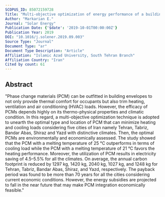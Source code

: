 ```yaml
---
SCOPUS_ID: 85072159728
Title: "Multi-objective optimization of energy performance of a building considering different configurations and types of PCM"
Author: "Markarian E."
Journal: "Solar Energy"
Publication Date: {'$date': '2019-10-01T00:00:00Z'}
Publication Year: 2019
DOI: "10.1016/j.solener.2019.09.003"
Source Type: "Journal"
Document Type: "ar"
Document Type Description: "Article"
Affiliation: "Islamic Azad University, South Tehran Branch"
Affiliation Country: "Iran"
Cited by count: 61
---
```


## Abstract
"Phase change materials (PCM) can be outfitted in building envelopes to not only provide thermal comfort for occupants but also trim heating, ventilation and air conditioning (HVAC) loads. However, the efficacy of PCMs depends highly on its thermo-physical properties and climatic condition. In this regard, a multi-objective optimization technique is adopted to unearth the optimal type and location of PCM that can minimize heating and cooling loads considering five cities of Iran namely Tehran, Tabriz, Bandar Abas, Shiraz and Yazd with distinctive climates. Then, the optimal PCMs are environmentally and economically assessed. The study showed that the PCM with a melting temperature of 25 °C outperforms in terms of cooling load while the PCM with a melting temperature of 21 °C favors the heating performance. Moreover, the utilization of PCM results in electricity saving of 4.5–5.5% for all the climates. On average, the annual carbon footprint is reduced by 1297 kg, 1420 kg, 2040 kg, 1027 kg, and 1248 kg for Tehran, Tabriz, Bandar Abas, Shiraz, and Yazd, respectively. The payback period was found to be more than 70 years for all the cities considering current economic conditions. However, the energy subsidies are projected to fall in the near future that may make PCM integration economically feasible."
